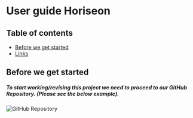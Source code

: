 # User guide Horiseon
## Table of contents

* [Before we get started](#intro)
* [Links](Links)


## Before we get started
##### To start working/revising this project we need to proceed to our GitHub Repository. (Please see the below example).

<img src="/path/to/img.jpg" alt="GitHub Repository" title="Optional title">


